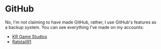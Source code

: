 GitHub
===

No, I'm not claiming to have made GitHub, rather, I use GitHub's features as a backup system. You can see everything I've made on my accounts:

* [KR Game Studios](https://github.com/krgamestudios)
* [Ratstail91](https://github.com/Ratstail91)

